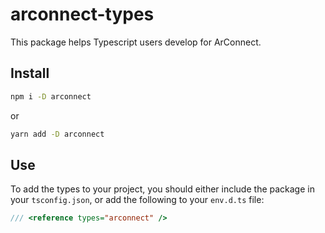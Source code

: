# arconnect-types

This package helps Typescript users develop for ArConnect.

## Install

```sh
npm i -D arconnect
```

or

```sh
yarn add -D arconnect
```

## Use

To add the types to your project, you should either include the package in your `tsconfig.json`, or add the following to your `env.d.ts` file:

```ts
/// <reference types="arconnect" />
```
